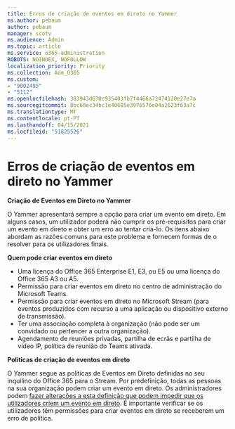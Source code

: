 ```yaml
---
title: Erros de criação de eventos em direto no Yammer
ms.author: pebaum
author: pebaum
manager: scotv
ms.audience: Admin
ms.topic: article
ms.service: o365-administration
ROBOTS: NOINDEX, NOFOLLOW
localization_priority: Priority
ms.collection: Adm_O365
ms.custom:
- "9002495"
- "5112"
ms.openlocfilehash: 383943d670c935403fb7f4466a72474120e27e7a
ms.sourcegitcommit: 8bc60ec34bc1e40685e3976576e04a2623f63a7c
ms.translationtype: MT
ms.contentlocale: pt-PT
ms.lasthandoff: 04/15/2021
ms.locfileid: "51825526"
---
```

# <a name="live-events-in-yammer-creation-errors"></a>Erros de criação de eventos em direto no Yammer

**Criação de Eventos em Direto no Yammer**

O Yammer apresentará sempre a opção para criar um evento em direto. Em alguns casos, um utilizador poderá não cumprir os pré-requisitos para criar um evento em direto e obter um erro ao tentar criá-lo. Os itens abaixo abordam as razões comuns para este problema e fornecem formas de o resolver para os utilizadores finais.

**Quem pode criar eventos em direto**
- Uma licença do Office 365 Enterprise E1, E3, ou E5 ou uma licença do Office 365 A3 ou A5.
- Permissão para criar eventos em direto no centro de administração do Microsoft Teams.
- Permissão para criar eventos em direto no Microsoft Stream (para eventos produzidos com recurso a uma aplicação ou dispositivo externo de transmissão).
- Ter uma associação completa à organização (não pode ser um convidado ou pertencer a outra organização).
- Agendamento de reuniões privadas, partilha de ecrãs e partilha de vídeo IP, política de reunião do Teams ativada.

**Políticas de criação de eventos em direto**

O Yammer segue as políticas de Eventos em Direto definidas no seu inquilino do Office 365 para o Stream. Por predefinição, todas as pessoas na sua organização podem criar um evento em direto. Os administradores podem [fazer alterações a esta definição que podem impedir que os utilizadores criem um evento em direto](https://docs.microsoft.com/stream/live-event-administration#enabling-and-restricting-users-to-creating). É importante verificar se os utilizadores têm permissões para criar eventos em direto se receberem um erro de política.

